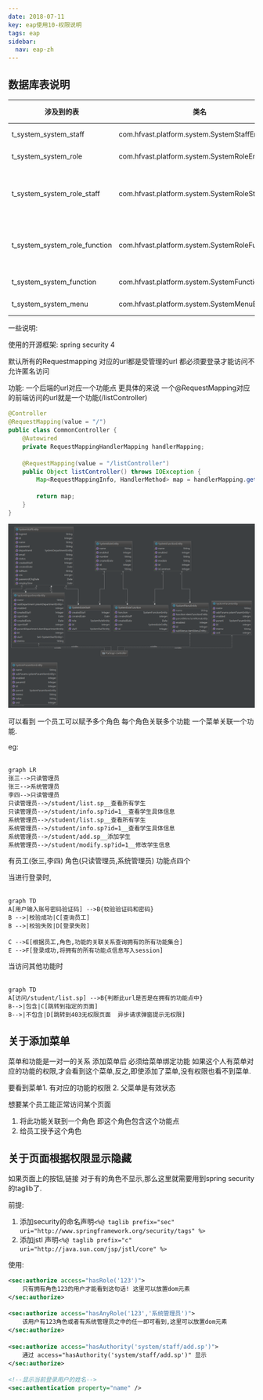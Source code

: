 ```yaml
---
date: 2018-07-11
key: eap使用10-权限说明
tags: eap
sidebar:
  nav: eap-zh
---
```


## 数据库表说明

| 涉及到的表                    | 类名                                            | 描述       |
| ----------------------------- | ----------------------------------------------- | ---------- |
| t_system_system_staff         | com.hfvast.platform.system.SystemStaffEntity    | 员工       |
| t_system_system_role          | com.hfvast.platform.system.SystemRoleEntity     | 角色       |
| t_system_system_role_staff    | com.hfvast.platform.system.SystemRoleStaff      | 角色对员工 |
| t_system_system_role_function | com.hfvast.platform.system.SystemRoleFunction   | 角色对功能 |
| t_system_system_function      | com.hfvast.platform.system.SystemFunctionEntity | 功能       |
| t_system_system_menu          | com.hfvast.platform.system.SystemMenuEntity     | 菜单       |

一些说明:

使用的开源框架: spring security 4

默认所有的Requestmapping 对应的url都是受管理的url 都必须要登录才能访问不允许匿名访问

功能: 一个后端的url对应一个功能点 更具体的来说 一个@RequestMapping对应的前端访问的url就是一个功能(/listController)

```java
@Controller
@RequestMapping(value = "/")
public class CommonController {
    @Autowired
    private RequestMappingHandlerMapping handlerMapping;
    
    @RequestMapping(value = "/listController")
    public Object listController() throws IOException {
        Map<RequestMappingInfo, HandlerMethod> map = handlerMapping.getHandlerMethods();

        return map;
    }
}
```



![1531311898735](/images/authority/1531311898735.png)





可以看到 一个员工可以赋予多个角色  每个角色关联多个功能  一个菜单关联一个功能.



eg:

```mermaid

graph LR
张三-->只读管理员
张三-->系统管理员
李四-->只读管理员
只读管理员-->/student/list.sp__查看所有学生
只读管理员-->/student/info.sp?id=1__查看学生具体信息
系统管理员-->/student/list.sp__查看所有学生
系统管理员-->/student/info.sp?id=1__查看学生具体信息
系统管理员-->/student/add.sp__添加学生
系统管理员-->/student/modify.sp?id=1__修改学生信息

```



有员工(张三,李四) 角色(只读管理员,系统管理员) 功能点四个

当进行登录时,

```mermaid

graph TD
A[用户输入账号密码验证码] -->B{校验验证码和密码}
B -->|校验成功|C[查询员工]
B -->|校验失败|D[登录失败]

C -->E[根据员工,角色,功能的关联关系查询拥有的所有功能集合]
E -->F[登录成功,将拥有的所有功能点信息写入session]
```

当访问其他功能时

```mermaid

graph TD
A[访问/student/list.sp] -->B{判断此url是否是在拥有的功能点中}
B-->|包含|C[跳转到指定的页面]
B-->|不包含|D[跳转到403无权限页面  异步请求弹窗提示无权限]
```

## 关于添加菜单

菜单和功能是一对一的关系 添加菜单后 必须给菜单绑定功能 如果这个人有菜单对应的功能的权限,才会看到这个菜单,反之,即使添加了菜单,没有权限也看不到菜单.

要看到菜单1. 有对应的功能的权限 2. 父菜单是有效状态



想要某个员工能正常访问某个页面   

1. 将此功能关联到一个角色 即这个角色包含这个功能点
2. 给员工授予这个角色



## 关于页面根据权限显示隐藏

如果页面上的按钮,链接 对于有的角色不显示,那么这里就需要用到spring security 的taglib了.


前提:
1. 添加security的命名声明`<%@ taglib prefix="sec" uri="http://www.springframework.org/security/tags" %>`
2. 添加jstl 声明`<%@ taglib prefix="c" uri="http://java.sun.com/jsp/jstl/core" %>`

使用:
```xml
<sec:authorize access="hasRole('123')">
    只有拥有角色123的用户才能看到这句话! 这里可以放置dom元素
</sec:authorize>

<sec:authorize access="hasAnyRole('123','系统管理员')">
    该用户有123角色或者有系统管理员之中的任一即可看到,这里可以放置dom元素
</sec:authorize>

<sec:authorize access="hasAuthority('system/staff/add.sp')">
    通过 access="hasAuthority('system/staff/add.sp')" 显示
</sec:authorize>

<!--显示当前登录用户的姓名-->
<sec:authentication property="name" />

```










